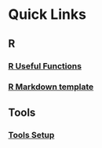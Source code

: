 # Quick Links

## R

### [R Useful Functions](https://github.com/roscoelai/gen-ref/blob/master/R-Useful-Functions.md)

### [R Markdown template](https://raw.githubusercontent.com/roscoelai/reference/master/src/template.Rmd)

## Tools

### [Tools Setup](https://github.com/roscoelai/gen-ref/blob/master/Tools-Setup.md)
